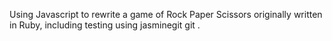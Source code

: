 Using Javascript to rewrite a game of Rock Paper Scissors originally written in Ruby, including testing using jasminegit git .